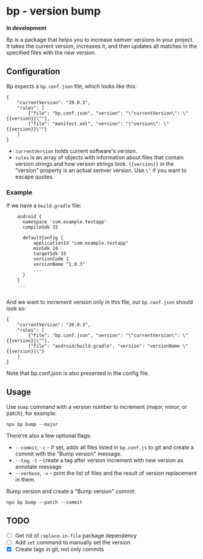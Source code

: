 # bp - version bump

**In development**

Bp is a package that helps you to increase
semver versions in your project. It takes the current
version, increases it, and then updates all matches
in the specified files with the new version.

## Configuration

Bp expects a `bp.conf.json` file, which
looks like this: 

```
{
	"currentVersion": "20.0.3",
	"rules": [
		{"file": "bp.conf.json", "version": "\"currentVersion\": \"{{version}}\""},
		{"file": "manifest.xml", "version": "\"version\": \"{{version}}\""}
	]
}
```
- `currentVersion` holds current software's version.
- `rules` is an array of objects with information about files that contain version
  strings and how version strings look. `{{version}}` in the "version" property
  is an actual semver version. Use `\"` if you want to escape quotes.

### Example 

If we have a `build.gradle` file:

```
    android {
      namespace 'com.example.testapp'
      compileSdk 33

      defaultConfig {
          applicationId "com.example.testapp"
          minSdk 24
          targetSdk 33
          versionCode 1
          versionName "1.0.3"
          ...
      }
    }
    ...
    
``` 

And we want to increment version only in this file, our
`bp.conf.json` should look so:


```
{
	"currentVersion": "20.0.3",
	"rules": [
		{"file": "bp.conf.json", "version": "\"currentVersion\": \"{{version}}\""},
		{"file": "android/build.gradle", "version": "versionName \"{{version}}\"}
	]
}
```

Note that bp.conf.json is also presented in the config file.

## Usage

Use `bump` command with a version number to increment (major, minor, or patch),
for example:

```
npx bp bump --major
```

There're also a few optional flags:

- `--commit`, `-c` - if set, adds all files listed in `bp.conf.js` to git
  and create a commit with the "Bump version" message.
- `--tag`, `-t` - create a tag after version increment with new version as
  annotate message
- `--verbose`, `-v` - print the list of files and the result of version replacement
  in them. 

Bump version and create a "Bump version" commit: 

```
npx bp bump --patch --commit
```

## TODO

- [ ] Get rid of `replace-in-file` package dependency
- [ ] Add `set` command to manually set the version
- [x] Create tags in git, not only commits